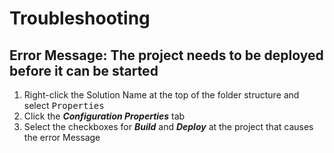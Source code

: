 # Troubleshooting

## Error Message: The project needs to be deployed before it can be started

1. Right-click the Solution Name at the top of the folder structure and select <kbd>Properties</kbd>
1. Click the ***Configuration Properties*** tab
1. Select the checkboxes for ***Build*** and ***Deploy*** at the project that causes the error Message
